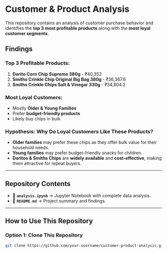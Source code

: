 # Customer & Product Analysis  

This repository contains an analysis of customer purchase behavior and identifies the **top 3 most profitable products** along with the **most loyal customer segments**.  

## **Findings**  

### **Top 3 Profitable Products:**  
1. **Dorito Corn Chip Supreme 380g** - ₹40,352  
2. **Smiths Crinkle Chip Original Big Bag 380g** - ₹36,367.6  
3. **Smiths Crinkle Chips Salt & Vinegar 330g** - ₹34,804.2  

### **Most Loyal Customers:**  
- Mostly **Older & Young Families**  
- Prefer **budget-friendly products**  
- Likely buy chips in bulk  

### **Hypothesis: Why Do Loyal Customers Like These Products?**  
- **Older families** may prefer these chips as they offer bulk value for their household needs.  
- **Young families** may prefer budget-friendly snacks for children.  
- **Doritos & Smiths Chips** are **widely available** and **cost-effective**, making them attractive for repeat buyers.  

---

## **Repository Contents**  
- 📂 **`analysis.ipynb`** → Jupyter Notebook with complete data analysis.  
- 📄 **`README.md`** → Project summary and findings.  

---

## **How to Use This Repository**  
### **Option 1: Clone This Repository**  
```bash
git clone https://github.com/your-username/customer-product-analysis.git
